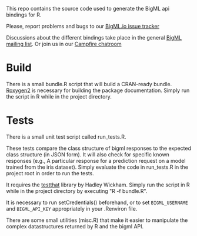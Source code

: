 This repo contains the source code used to generate the BigML api
bindings for R.

Please, report problems and bugs to our
[BigML.io issue tracker](https://github.com/bigmlcom/io/issues)

Discussions about the different bindings take place in the general
[BigML mailing list](http://groups.google.com/group/bigml). Or join us
in our [Campfire chatroom](https://bigmlinc.campfirenow.com/f20a0)

# Build #

There is a small bundle.R script that will build a CRAN-ready bundle.
[Roxygen2](http://cran.r-project.org/web/packages/roxygen2/index.html)
is necessary for building the package documentation.  Simply run the
script in R while in the project directory.

# Tests #

There is a small unit test script called run_tests.R.

These tests compare the class structure of bigml responses to the
expected class structure (in JSON form). It will also check for
specific known responses (e.g., A particular response for a prediction
request on a model trained from the iris dataset). Simply evaluate the
code in run_tests.R in the project root in order to run the tests.

It requires the
[testthat](http://cran.r-project.org/web/packages/testthat/index.html)
library by Hadley Wickham.  Simply run the script in R while in the
project directory by executing "R -f bundle.R".

It is necessary to run setCredentials() beforehand, or to set
`BIGML_USERNAME` and `BIGML_API_KEY` appropriately in your .Renviron
file.

There are some small utilities (misc.R) that make it easier to
manipulate the complex datastructures returned by R and the bigml API.
